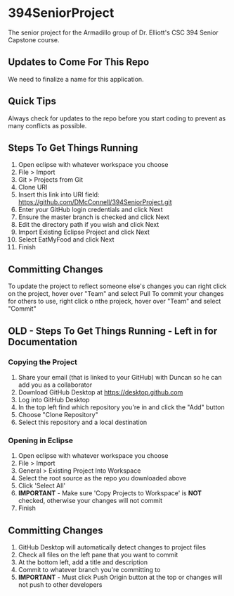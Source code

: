 # 394SeniorProject
The senior project for the Armadillo group of Dr. Elliott's CSC 394 Senior Capstone course.

## Updates to Come For This Repo

We need to finalize a name for this application.

## Quick Tips

Always check for updates to the repo before you start coding to prevent as many conflicts as possible.

## Steps To Get Things Running

1. Open eclipse with whatever workspace you choose
2. File > Import
3. Git > Projects from Git
4. Clone URI
5. Insert this link into URI field: <https://github.com/DMcConnell/394SeniorProject.git>
6. Enter your GitHub login credentials and click Next
7. Ensure the master branch is checked and click Next
8. Edit the directory path if you wish and click Next
9. Import Existing Eclipse Project and click Next
10. Select EatMyFood and click Next
11. Finish

## Committing Changes

To update the project to reflect someone else's changes you can right click on the project, hover over "Team" and select Pull
To commit your changes for others to use, right click o nthe projeck, hover over "Team" and select "Commit"

## OLD - Steps To Get Things Running - Left in for Documentation

### Copying the Project
1. Share your email (that is linked to your GitHub) with Duncan so he can add you as a collaborator
2. Download GitHub Desktop at <https://desktop.github.com>
3. Log into GitHub Desktop
4. In the top left find which repository you're in and click the "Add" button
5. Choose "Clone Repository"
6. Select this repository and a local destination

### Opening in Eclipse
1. Open eclipse with whatever workspace you choose
2. File > Import
3. General > Existing Project Into Workspace 
4. Select the root source as the repo you downloaded above
5. Click 'Select All'
6. **IMPORTANT** - Make sure 'Copy Projects to Workspace' is **__NOT__** checked, otherwise your changes will not commit
7. Finish

## Committing Changes
1. GitHub Desktop will automatically detect changes to project files
2. Check all files on the left pane that you want to commit
3. At the bottom left, add a title and description
4. Commit to whatever branch you're committing to
5. **IMPORTANT** - Must click Push Origin button at the top or changes will not push to other developers
